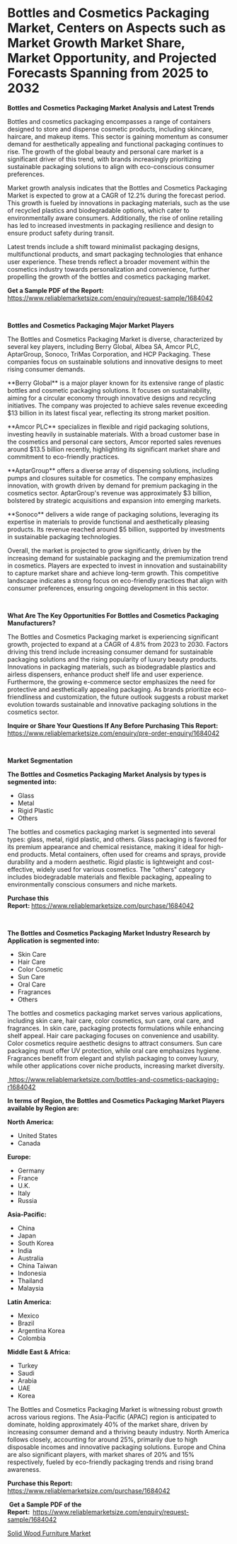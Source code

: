 <p><h1>Bottles and Cosmetics Packaging Market, Centers on Aspects such as Market Growth Market Share, Market Opportunity, and Projected Forecasts Spanning from 2025 to 2032</h1></p><p><strong>Bottles and Cosmetics Packaging Market Analysis and Latest Trends</strong></p>
<p><p>Bottles and cosmetics packaging encompasses a range of containers designed to store and dispense cosmetic products, including skincare, haircare, and makeup items. This sector is gaining momentum as consumer demand for aesthetically appealing and functional packaging continues to rise. The growth of the global beauty and personal care market is a significant driver of this trend, with brands increasingly prioritizing sustainable packaging solutions to align with eco-conscious consumer preferences.</p><p>Market growth analysis indicates that the Bottles and Cosmetics Packaging Market is expected to grow at a CAGR of 12.2% during the forecast period. This growth is fueled by innovations in packaging materials, such as the use of recycled plastics and biodegradable options, which cater to environmentally aware consumers. Additionally, the rise of online retailing has led to increased investments in packaging resilience and design to ensure product safety during transit.</p><p>Latest trends include a shift toward minimalist packaging designs, multifunctional products, and smart packaging technologies that enhance user experience. These trends reflect a broader movement within the cosmetics industry towards personalization and convenience, further propelling the growth of the bottles and cosmetics packaging market.</p></p>
<p><strong>Get a Sample PDF of the Report:&nbsp;</strong> <a href="https://www.reliablemarketsize.com/enquiry/request-sample/1684042?utm_campaign=2462&utm_medium=2&utm_source=Github&utm_content=ia&utm_term=26032025&utm_id=bottles-and-cosmetics-packaging">https://www.reliablemarketsize.com/enquiry/request-sample/1684042</a></p>
<p>&nbsp;</p>
<p><strong>Bottles and Cosmetics Packaging Major Market Players</strong></p>
<p><p>The Bottles and Cosmetics Packaging Market is diverse, characterized by several key players, including Berry Global, Albea SA, Amcor PLC, AptarGroup, Sonoco, TriMas Corporation, and HCP Packaging. These companies focus on sustainable solutions and innovative designs to meet rising consumer demands.</p><p>**Berry Global** is a major player known for its extensive range of plastic bottles and cosmetic packaging solutions. It focuses on sustainability, aiming for a circular economy through innovative designs and recycling initiatives. The company was projected to achieve sales revenue exceeding $13 billion in its latest fiscal year, reflecting its strong market position.</p><p>**Amcor PLC** specializes in flexible and rigid packaging solutions, investing heavily in sustainable materials. With a broad customer base in the cosmetics and personal care sectors, Amcor reported sales revenues around $13.5 billion recently, highlighting its significant market share and commitment to eco-friendly practices.</p><p>**AptarGroup** offers a diverse array of dispensing solutions, including pumps and closures suitable for cosmetics. The company emphasizes innovation, with growth driven by demand for premium packaging in the cosmetics sector. AptarGroup's revenue was approximately $3 billion, bolstered by strategic acquisitions and expansion into emerging markets.</p><p>**Sonoco** delivers a wide range of packaging solutions, leveraging its expertise in materials to provide functional and aesthetically pleasing products. Its revenue reached around $5 billion, supported by investments in sustainable packaging technologies.</p><p>Overall, the market is projected to grow significantly, driven by the increasing demand for sustainable packaging and the premiumization trend in cosmetics. Players are expected to invest in innovation and sustainability to capture market share and achieve long-term growth. This competitive landscape indicates a strong focus on eco-friendly practices that align with consumer preferences, ensuring ongoing development in this sector.</p></p>
<p>&nbsp;</p>
<p><strong>What Are The Key Opportunities For Bottles and Cosmetics Packaging Manufacturers?</strong></p>
<p><p>The Bottles and Cosmetics Packaging market is experiencing significant growth, projected to expand at a CAGR of 4.8% from 2023 to 2030. Factors driving this trend include increasing consumer demand for sustainable packaging solutions and the rising popularity of luxury beauty products. Innovations in packaging materials, such as biodegradable plastics and airless dispensers, enhance product shelf life and user experience. Furthermore, the growing e-commerce sector emphasizes the need for protective and aesthetically appealing packaging. As brands prioritize eco-friendliness and customization, the future outlook suggests a robust market evolution towards sustainable and innovative packaging solutions in the cosmetics sector.</p></p>
<p><strong>Inquire or Share Your Questions If Any Before Purchasing This Report:</strong> <a href="https://www.reliablemarketsize.com/enquiry/pre-order-enquiry/1684042?utm_campaign=2462&utm_medium=2&utm_source=Github&utm_content=ia&utm_term=26032025&utm_id=bottles-and-cosmetics-packaging">https://www.reliablemarketsize.com/enquiry/pre-order-enquiry/1684042</a></p>
<p>&nbsp;</p>
<p><strong>Market Segmentation</strong></p>
<p><strong>The Bottles and Cosmetics Packaging Market Analysis by types is segmented into:</strong></p>
<p><ul><li>Glass</li><li>Metal</li><li>Rigid Plastic</li><li>Others</li></ul></p>
<p><p>The bottles and cosmetics packaging market is segmented into several types: glass, metal, rigid plastic, and others. Glass packaging is favored for its premium appearance and chemical resistance, making it ideal for high-end products. Metal containers, often used for creams and sprays, provide durability and a modern aesthetic. Rigid plastic is lightweight and cost-effective, widely used for various cosmetics. The "others" category includes biodegradable materials and flexible packaging, appealing to environmentally conscious consumers and niche markets.</p></p>
<p><strong>Purchase this Report:&nbsp;</strong><a href="https://www.reliablemarketsize.com/purchase/1684042?utm_campaign=2462&utm_medium=2&utm_source=Github&utm_content=ia&utm_term=26032025&utm_id=bottles-and-cosmetics-packaging">https://www.reliablemarketsize.com/purchase/1684042</a></p>
<p>&nbsp;</p>
<p><strong>The Bottles and Cosmetics Packaging Market Industry Research by Application is segmented into:</strong></p>
<p><ul><li>Skin Care</li><li>Hair Care</li><li>Color Cosmetic</li><li>Sun Care</li><li>Oral Care</li><li>Fragrances</li><li>Others</li></ul></p>
<p><p>The bottles and cosmetics packaging market serves various applications, including skin care, hair care, color cosmetics, sun care, oral care, and fragrances. In skin care, packaging protects formulations while enhancing shelf appeal. Hair care packaging focuses on convenience and usability. Color cosmetics require aesthetic designs to attract consumers. Sun care packaging must offer UV protection, while oral care emphasizes hygiene. Fragrances benefit from elegant and stylish packaging to convey luxury, while other applications cover niche products, increasing market diversity.</p></p>
<p><a href="https://www.reliablemarketsize.com/bottles-and-cosmetics-packaging-r1684042?utm_campaign=2462&utm_medium=2&utm_source=Github&utm_content=ia&utm_term=26032025&utm_id=bottles-and-cosmetics-packaging">&nbsp;https://www.reliablemarketsize.com/bottles-and-cosmetics-packaging-r1684042</a></p>
<p><strong>In terms of Region, the Bottles and Cosmetics Packaging Market Players available by Region are:</strong></p>
<p>
    <p> <strong> North America: </strong>
        <ul>
            <li>United States</li>
            <li>Canada</li>
        </ul>
        </p> 
    <p> <strong> Europe: </strong>
        <ul>
            <li>Germany</li>
            <li>France</li>
            <li>U.K.</li>
            <li>Italy</li>
            <li>Russia</li>
        </ul>
        </p> 
    <p> <strong> Asia-Pacific: </strong>
        <ul>
            <li>China</li>
            <li>Japan</li>
            <li>South Korea</li>
            <li>India</li>
            <li>Australia</li>
            <li>China Taiwan</li>
            <li>Indonesia</li>
            <li>Thailand</li>
            <li>Malaysia</li>
        </ul>
        </p> 
    <p> <strong> Latin America: </strong>
        <ul>
            <li>Mexico</li>
            <li>Brazil</li>
            <li>Argentina Korea</li>
            <li>Colombia</li>
        </ul>
        </p> 
    <p> <strong> Middle East & Africa: </strong>
        <ul>
            <li>Turkey</li>
            <li>Saudi</li>
            <li>Arabia</li>
            <li>UAE</li>
            <li>Korea</li>
        </ul>
    </p>
    </p>
<p><p>The Bottles and Cosmetics Packaging Market is witnessing robust growth across various regions. The Asia-Pacific (APAC) region is anticipated to dominate, holding approximately 40% of the market share, driven by increasing consumer demand and a thriving beauty industry. North America follows closely, accounting for around 25%, primarily due to high disposable incomes and innovative packaging solutions. Europe and China are also significant players, with market shares of 20% and 15% respectively, fueled by eco-friendly packaging trends and rising brand awareness.</p></p>
<p><strong>Purchase this Report: </strong><a href="https://www.reliablemarketsize.com/purchase/1684042?utm_campaign=2462&utm_medium=2&utm_source=Github&utm_content=ia&utm_term=26032025&utm_id=bottles-and-cosmetics-packaging">https://www.reliablemarketsize.com/purchase/1684042</a></p>
<p>&nbsp;<strong>Get a Sample PDF of the Report:&nbsp;&nbsp;</strong><a href="https://www.reliablemarketsize.com/enquiry/request-sample/1684042?utm_campaign=2462&utm_medium=2&utm_source=Github&utm_content=ia&utm_term=26032025&utm_id=bottles-and-cosmetics-packaging">https://www.reliablemarketsize.com/enquiry/request-sample/1684042</a></p>
<p><strong></strong></p>
<p><p><a href="https://github.com/kathiestrine5ty/Market-Research-Report-List-1/blob/main/solid-wood-furniture-market.md?utm_campaign=2462&utm_medium=2&utm_source=Github&utm_content=ia&utm_term=26032025&utm_id=bottles-and-cosmetics-packaging">Solid Wood Furniture Market</a></p></p>